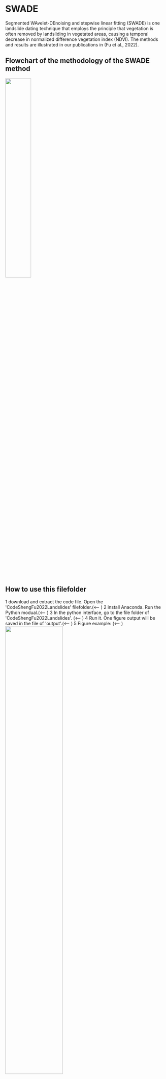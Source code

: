# SWADE
Segmented WAvelet-DEnoising and stepwise linear fitting (SWADE) is one landslide dating technique that employs the principle that vegetation is often removed by landsliding in vegetated areas, causing a temporal decrease in normalized difference vegetation index (NDVI). The methods and results are illustrated in our publications in (Fu et al., 2022).



## Flowchart of the methodology of the SWADE method

<img src="https://user-images.githubusercontent.com/109142828/178498246-a5cff51e-66d7-4224-8e56-b98e38514d91.png" width=40% height=40%>




## How to use this filefolder
1 download and extract the code file. Open the 'CodeShengFu2022Landslides' filefolder.(<--  )
2 install Anaconda. Run the Python modual.(<--  )
3 In the python interface, go to the file folder of 'CodeShengFu2022Landslides'. (<--  )
4 Run it. One figure output will be saved in the file of 'output'.(<--  )
5 Figure example: (<-- )
<img src="https://user-images.githubusercontent.com/109142828/178505671-2ee6b16b-0c39-4d05-8d7b-dc1cb55e7b23.png" width=60% height=60%>


Extra file: For people who knows how to download by using gee and geemap, one code to download our training data of NDVI timeseries is suggested in the file of 'DownloadNDVIFromGEETranslatedFromAxelCode.ipynb'. You can download one excel file and compare it to our uploaded file. Feel free to propose any question upon this and contact us freely. 





